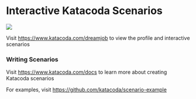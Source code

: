 # Interactive Katacoda Scenarios

[![](http://shields.katacoda.com/katacoda/dreamjob/count.svg)](https://www.katacoda.com/dreamjob "Get your profile on Katacoda.com")

Visit https://www.katacoda.com/dreamjob to view the profile and interactive scenarios

### Writing Scenarios
Visit https://www.katacoda.com/docs to learn more about creating Katacoda scenarios

For examples, visit https://github.com/katacoda/scenario-example
